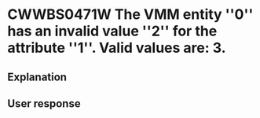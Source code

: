 # CWWBS0471W The VMM entity ''0'' has an invalid value ''2'' for the attribute ''1''. Valid values are: 3.

## Explanation

## User response
